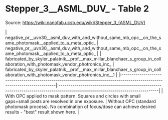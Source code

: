 # Stepper_3__ASML_DUV_ - Table 2

Source: https://wiki.nanofab.ucsb.edu/wiki/Stepper_3_(ASML_DUV)

| negative_pr__uvn30__asml_duv_with_and_without_same_mb_opc__on_the_same_photomask__applied_to_a_meta_optic_                 | negative_pr__uvn30__asml_duv_with_and_without_same_mb_opc__on_the_same_photomask__applied_to_a_meta_optic_                     |
| fabricated_by_skyler_palatnik__prof__max_millar_blanchaer_s_group_in_collaboration_with_photomask_vendor_photronics_inc_   | fabricated_by_skyler_palatnik__prof__max_millar_blanchaer_s_group_in_collaboration_with_photomask_vendor_photronics_inc__1     |
|:---------------------------------------------------------------------------------------------------------------------------|:-------------------------------------------------------------------------------------------------------------------------------|
| With OPC applied to mask pattern. Squares and circles with small gaps+small posts are resolved in one exposure.            | Without OPC (standard photomask process). No combination of focus/dose can achieve desired results - "best" result shown here. |